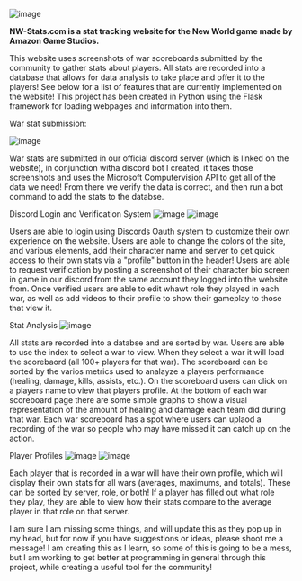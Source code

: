 ![image](https://user-images.githubusercontent.com/22628539/185342924-31a11309-a5ef-42f4-8120-58ef4b36a641.png)

**NW-Stats.com is a stat tracking website for the New World game made by Amazon Game Studios.**

This website uses screenshots of war scoreboards submitted by the community to gather stats about players. All stats are recorded into a database that allows for data analysis to take place and offer it to the players! See below for a list of features that are currently implemented on the website! This project has been created in Python using the Flask framework for loading webpages and information into them.

War stat submission:

![image](https://user-images.githubusercontent.com/22628539/185343098-37bd7470-469e-4cfa-bbe4-0186f99f8204.png)

  War stats are submitted in our official discord server (which is linked on the website), in conjunction witha discord bot I created, it takes those screenshots and uses the Microsoft Computervision API to get all of the data we need! From there we verify the data is correct, and then run a bot command to add the stats to the databse.

Discord Login and Verification System
![image](https://user-images.githubusercontent.com/22628539/185343191-77456ff6-44e5-4fb6-8c02-dc9d8ed3c19a.png)
![image](https://user-images.githubusercontent.com/22628539/185343284-0e13baa8-c143-4c58-82d2-530c77a432b3.png)

  Users are able to login using Discords Oauth system to customize their own experience on the website. Users are able to change the colors of the site, and various elements, add their character name and server to get quick access to their own stats via a "profile" button in the header! Users are able to request verification by posting a screenshot of their character bio screen in game in our discord from the same account they logged into the website from. Once verified users are able to edit whawt role they played in each war, as well as add videos to their profile to show their gameplay to those that view it.

Stat Analysis
![image](https://user-images.githubusercontent.com/22628539/185343387-d467a211-9eac-4610-9a08-5cacce3c6738.png)

  All stats are recorded into a databse and are sorted by war. Users are able to use the index to select a war to view. When they select a war it will load the scorebaord (all 100+ players for that war). The scoreboard can be sorted by the varios metrics used to analayze a players performance (healing, damage, kills, assists, etc.). On the scoreboard users can click on a players name to view that players profile. At the bottom of each war scoreboard page there are some simple graphs to show a visual representation of the amount of healing and damage each team did during that war. Each war scoreboard has a spot where users can uplaod a recording of the war so people who may have missed it can catch up on the action.

Player Profiles
![image](https://user-images.githubusercontent.com/22628539/185343449-80504c1f-06a4-4341-931b-051a13834b3c.png)
![image](https://user-images.githubusercontent.com/22628539/185343486-3da36be4-d241-4784-a62d-579b630b6088.png)

  Each player that is recorded in a war will have their own profile, which will display their own stats for all wars (averages, maximums, and totals). These can be sorted by server, role, or both! If a player has filled out what role they play, they are able to view how their stats compare to the average player in that role on that server.

I am sure I am missing some things, and will update this as they pop up in my head, but for now if you have suggestions or ideas, please shoot me a message! I am creating this as I learn, so some of this is going to be a mess, but I am working to get better at programming in general through this project, while creating a useful tool for the community!
